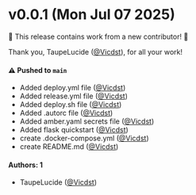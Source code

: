 # v0.0.1 (Mon Jul 07 2025)

:tada: This release contains work from a new contributor! :tada:

Thank you, TaupeLucide ([@Vicdst](https://github.com/Vicdst)), for all your work!

#### ⚠️ Pushed to `main`

- Added deploy.yml file ([@Vicdst](https://github.com/Vicdst))
- Added release.yml file ([@Vicdst](https://github.com/Vicdst))
- Added deploy.sh file ([@Vicdst](https://github.com/Vicdst))
- Added .autorc file ([@Vicdst](https://github.com/Vicdst))
- Added amber.yaml secrets file ([@Vicdst](https://github.com/Vicdst))
- Added flask quickstart ([@Vicdst](https://github.com/Vicdst))
- create .docker-compose.yml ([@Vicdst](https://github.com/Vicdst))
- create README.md ([@Vicdst](https://github.com/Vicdst))

#### Authors: 1

- TaupeLucide ([@Vicdst](https://github.com/Vicdst))
